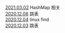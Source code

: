[2021.03.02](20200302/1.md) HashMap 相关  
[2020.12.06](20201206/1.md) 跳表  
[2020.12.04](20201204/1.md) linux find  
[2020.12.03](20201203/1.md) 跳表  